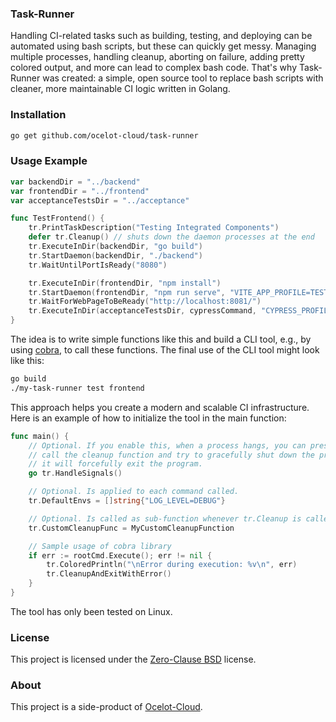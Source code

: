 ### Task-Runner

Handling CI-related tasks such as building, testing, and deploying can be automated using bash scripts, but these can quickly get messy. Managing multiple processes, handling cleanup, aborting on failure, adding pretty colored output, and more can lead to complex bash code. That's why Task-Runner was created: a simple, open source tool to replace bash scripts with cleaner, more maintainable CI logic written in Golang. 

###  Installation

```bash
go get github.com/ocelot-cloud/task-runner
```

### Usage Example

```go
var backendDir = "../backend"
var frontendDir = "../frontend"
var acceptanceTestsDir = "../acceptance"

func TestFrontend() {
	tr.PrintTaskDescription("Testing Integrated Components")
	defer tr.Cleanup() // shuts down the daemon processes at the end
	tr.ExecuteInDir(backendDir, "go build")
	tr.StartDaemon(backendDir, "./backend")
	tr.WaitUntilPortIsReady("8080")

	tr.ExecuteInDir(frontendDir, "npm install")
	tr.StartDaemon(frontendDir, "npm run serve", "VITE_APP_PROFILE=TEST")
	tr.WaitForWebPageToBeReady("http://localhost:8081/")
	tr.ExecuteInDir(acceptanceTestsDir, cypressCommand, "CYPRESS_PROFILE=TEST")
}
```

The idea is to write simple functions like this and build a CLI tool, e.g., by using [cobra](https://github.com/spf13/cobra), to call these functions. The final use of the CLI tool might look like this: 

```bash
go build
./my-task-runner test frontend
```

This approach helps you create a modern and scalable CI infrastructure. Here is an example of how to initialize the tool in the main function: 

```go
func main() {
	// Optional. If you enable this, when a process hangs, you can press "CTRL" + "C" which will 
	// call the cleanup function and try to gracefully shut down the process. If that does not work, 
	// it will forcefully exit the program.
	go tr.HandleSignals()

	// Optional. Is applied to each command called.
    tr.DefaultEnvs = []string{"LOG_LEVEL=DEBUG"}

    // Optional. Is called as sub-function whenever tr.Cleanup is called
	tr.CustomCleanupFunc = MyCustomCleanupFunction

	// Sample usage of cobra library
	if err := rootCmd.Execute(); err != nil {
		tr.ColoredPrintln("\nError during execution: %v\n", err)
		tr.CleanupAndExitWithError()
	}
}
```

The tool has only been tested on Linux.

### License

This project is licensed under the [Zero-Clause BSD](./LICENSE) license. 

### About

This project is a side-product of [Ocelot-Cloud](https://github.com/ocelot-cloud/ocelot-cloud).
